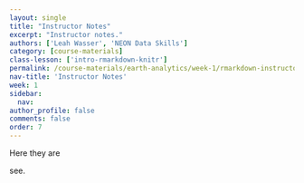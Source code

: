 ```yaml
---
layout: single
title: "Instructor Notes"
excerpt: "Instructor notes."
authors: ['Leah Wasser', 'NEON Data Skills']
category: [course-materials]
class-lesson: ['intro-rmarkdown-knitr']
permalink: /course-materials/earth-analytics/week-1/rmarkdown-instructor-notes/
nav-title: 'Instructor Notes'
week: 1
sidebar:
  nav:
author_profile: false
comments: false
order: 7
---
```


Here they are

see.
